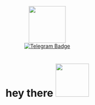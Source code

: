 <div id="header" align="center">
  <img src="https://i.giphy.com/media/v1.Y2lkPTc5MGI3NjExcmU2emJ4d280cG1xOHZtMW00dTlhYno5Y2EzMWwyazh3ZHhidDVqNSZlcD12MV9pbnRlcm5hbF9naWZfYnlfaWQmY3Q9dHM/Uaxj062PavgqZRhVkS/giphy.gif" width="100"/>
</div>
<div id="badges" align="center">
  <a href = "https://t.me/Ilnarq">
    <img src = "https://img.shields.io/badge/Telegram-blue?logo=Telegram&logoColor=white&style=for-the-badge" alt="Telegram Badge"/>
    </a>
</div>
<div id="badges" align="center">
<img src = "https://komarev.com/ghpvc/?username=qilnarq&style=flat-square&color=blue" alt=""/>
  <h1>
  hey there
  <img src="https://i.giphy.com/media/v1.Y2lkPTc5MGI3NjExOWNyam11dGg5a2I5cW5vdnlhcnR1YXI3MjlvMmdoMmtjZzN0cmlydSZlcD12MV9pbnRlcm5hbF9naWZfYnlfaWQmY3Q9cw/hvRJCLFzcasrR4ia7z/giphy.gif" width="90px"/>
</h1>
<div/>
